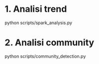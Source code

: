 # 1. Analisi trend
python scripts/spark_analysis.py

# 2. Analisi community
python scripts/community_detection.py